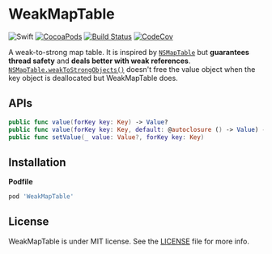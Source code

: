 # WeakMapTable

![Swift](https://img.shields.io/badge/Swift-5.1-orange.svg)
[![CocoaPods](http://img.shields.io/cocoapods/v/WeakMapTable.svg)](https://cocoapods.org/pods/WeakMapTable)
[![Build Status](https://github.com/ReactorKit/WeakMapTable/workflows/CI/badge.svg)](https://github.com/ReactorKit/WeakMapTable/actions)
[![CodeCov](https://img.shields.io/codecov/c/github/ReactorKit/WeakMapTable.svg)](https://codecov.io/gh/ReactorKit/WeakMapTable)

A weak-to-strong map table. It is inspired by [`NSMapTable`](https://developer.apple.com/documentation/foundation/nsmaptable) but **guarantees thread safety** and **deals better with weak references**. [`NSMapTable.weakToStrongObjects()`](https://developer.apple.com/documentation/foundation/nsmaptable/1391346-weaktostrongobjects) doesn't free the value object when the key object is deallocated but WeakMapTable does.

## APIs

```swift
public func value(forKey key: Key) -> Value?
public func value(forKey key: Key, default: @autoclosure () -> Value) -> Value
public func setValue(_ value: Value?, forKey key: Key)
```

## Installation

**Podfile**

```ruby
pod 'WeakMapTable'
```

## License

WeakMapTable is under MIT license. See the [LICENSE](LICENSE) file for more info.
